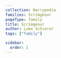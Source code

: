 ```yaml
---
collection: Harrypedia
families: Scrimgeour
pageType: family
title: Scrimgeour
author: Luke Schierer
tags: ["family"]

sidebar:
  order: 1
---
```

